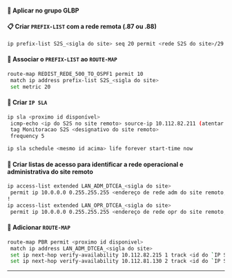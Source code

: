 #### 🔄 Aplicar no grupo **GLBP**

#### 📋 Criar `PREFIX-LIST` com a rede remota (.87 ou .88)
~~~bash
ip prefix-list S2S_<sigla do site> seq 20 permit <rede S2S do site>/29
~~~

#### 🔁 Associar o `PREFIX-LIST` ao `ROUTE-MAP`
~~~bash
route-map REDIST_REDE_500_TO_OSPF1 permit 10 
 match ip address prefix-list S2S_<sigla do site>
 set metric 20
~~~

#### 📶 Criar `IP SLA`
~~~bash
ip sla <proximo id disponível>
 icmp-echo <ip do S2S no site remoto> source-ip 10.112.82.211 (atentar que no 80.202 o source-ip será 10.112.82.212)
 tag Monitoracao S2S <designativo do site remoto>
 frequency 5

ip sla schedule <mesmo id acima> life forever start-time now
~~~

#### 📶 Criar listas de acesso para identificar a rede operacional e administrativa do site remoto
~~~bash
ip access-list extended LAN_ADM_DTCEA_<sigla do site>
 permit ip 10.0.0.0 0.255.255.255 <endereço de rede adm do site remoto, conforme PHPIPHAM> 0.0.3.255
!
ip access-list extended LAN_OPR_DTCEA_<sigla do site>
 permit ip 10.0.0.0 0.255.255.255 <endereço de rede opr do site remoto, conforme PHPIPHAM> 0.0.3.255
~~~

#### 📶 Adicionar `ROUTE-MAP`
~~~bash
route-map PBR permit <proximo id disponivel> 
 match ip address LAN_ADM_DTCEA_<sigla do site>
 set ip next-hop verify-availability 10.112.82.215 1 track <id do `IP SLA` criado acima>
 set ip next-hop verify-availability 10.112.81.130 2 track <id do `IP SLA` usado para monitorar o mpls do site remoto>
~~~

---
